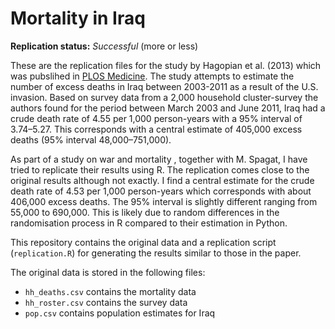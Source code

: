 Mortality in Iraq
==============

**Replication status:** *Successful* (more or less)

These are the replication files for the study by Hagopian et al. (2013) which was pubslihed in [PLOS Medicine](http://www.plosmedicine.org/article/info%3Adoi%2F10.1371%2Fjournal.pmed.1001533).
The study attempts to estimate the number of excess deaths in Iraq between 2003-2011 as a result of the U.S. invasion. 
Based on survey data from a 2,000 household cluster-survey the authors found for the period between March 2003 and June 2011, Iraq had a crude death rate of 4.55 per 1,000 person-years with a 95% interval of 3.74–5.27. 
This corresponds with a central estimate of 405,000 excess deaths (95% interval 48,000–751,000).

As part of a study on war and mortality , together with M. Spagat, I have tried to replicate their results using R. 
The replication comes close to the original results although not exactly. 
I find a central estimate for the crude death rate of 4.53 per 1,000 person-years which corresponds with about 406,000 excess deaths. 
The 95% interval is slightly different ranging from 55,000 to 690,000. 
This is likely due to random differences in the randomisation process in R compared to their estimation in Python.

This repository contains the original data and a replication script (`replication.R`) for generating the results similar to those in the paper. 

The original data is stored in the following files:

* `hh_deaths.csv` contains the mortality data
* `hh_roster.csv` contains the survey data
* `pop.csv` contains population estimates for Iraq

